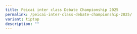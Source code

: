 ```yaml
---
title: Peicai inter class Debate Championship 2025
permalink: /peicai-inter-class-debate-championship-2025/
variant: tiptap
description: ""
---
```

